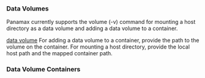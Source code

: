 ### Data Volumes

Panamax currently supports the volume (-v) command for mounting a host directory as a data volume and adding a data volume to a container. 

[data volume](http://panamax.ca.tier3.io/wiki_volumes/host-container.png)
For adding a data volume to a container, provide the path to the volume on the container. 
For mounting a host directory, provide the local host path and the mapped container path.

### Data Volume Containers